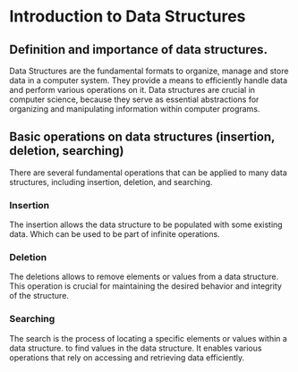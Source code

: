 # Introduction to Data Structures


## Definition and importance of data structures.

Data Structures are the fundamental formats to organize, manage and store data in a computer system. They provide a means to efficiently handle data and perform various operations on it. Data structures are crucial in computer science, because they serve as essential abstractions for organizing and manipulating information within computer programs.


## Basic operations on data structures (insertion, deletion, searching)

There are several fundamental operations that can be applied to many data structures, including insertion, deletion, and searching.

### Insertion

The insertion allows the data structure to be populated with some existing data. Which can be used to be part of infinite operations.

### Deletion

The deletions allows to remove elements or values from a data structure. This operation is crucial for maintaining the desired behavior and integrity of the structure.

### Searching

The search is the process of locating a specific elements or values within a data structure. to find values in the data structure. It enables various operations that rely on accessing and retrieving data efficiently.